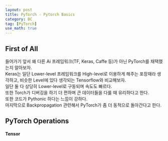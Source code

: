 ```yaml
---
layout: post
title: PyTorch - Pytorch Basics
category: BC
tag: [PyTorch] 
use_math: true
---
```


## First of All  

들어가기 앞서 왜 다른 Ai 프레임워크(TF, Keras, Caffe 등)가 아닌 PyTorch를 채택했는지 알아보자.  
Keras는 일단 Lower-level 프레임워크를 High-level로 이용하게 해주는 포장재라 생각하고, 비슷한 Level에 있다 생각되는 Tensorflow와 비교해보자.  
일단 둘 다 상당히 Lower-level로 구동되며 속도도 빠르다.  
또한 Torch가 디버깅을 하기 더 편하며 큰 데이터들을 다룰 때 유리하다고 한다.  
또한 코드가 Pythonic 하다는 느낌이 강하다.  
마지막으로 Backpropagation 관련해서 PyTorch가 좀 더 동적으로 돌아간다고 한다.  

## PyTorch Operations  

#### Tensor  

